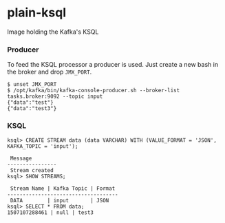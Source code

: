 # plain-ksql
Image holding the Kafka's KSQL

### Producer

To feed the KSQL processor a producer is used. Just create a new bash in the broker and drop `JMX_PORT`.

```
$ unset JMX_PORT
$ /opt/kafka/bin/kafka-console-producer.sh --broker-list tasks.broker:9092 --topic input
{"data":"test"}
{"data":"test3"}
```

### KSQL

```
ksql> CREATE STREAM data (data VARCHAR) WITH (VALUE_FORMAT = 'JSON', KAFKA_TOPIC = 'input');

 Message
----------------
 Stream created
ksql> SHOW STREAMS;

 Stream Name | Kafka Topic | Format
------------------------------------
 DATA        | input       | JSON
ksql> SELECT * FROM data;
1507107288461 | null | test3
```
